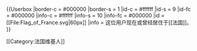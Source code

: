 {{Userbox
  |border-c = #000000
  |border-s = 1
  |id-c     = #ffffff
  |id-s     = 9
  |id-fc    = #000000
  |info-c   = #ffffff
  |info-s   = 10
  |info-fc  = #000000
  |id       = [[File:Flag_of_France.svg|60px]]
  |info     = 这位用户现在或曾经居住于[[法国]]。
}}

[[Category:法国维基人]]<noinclude>

</noinclude>
